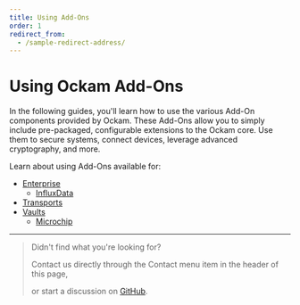 ```yaml
---
title: Using Add-Ons
order: 1
redirect_from:
  - /sample-redirect-address/
---
```


# Using Ockam Add-Ons

In the following guides, you'll learn how to use the various Add-On components provided by Ockam.
These Add-Ons allow you to simply include pre-packaged, configurable extensions to the Ockam core.
Use them to secure systems, connect devices, leverage advanced cryptography, and more.

Learn about using Add-Ons available for:

- [Enterprise](/learn/how-to-guides/using-add-ons/enterprise)
  - [InfluxData](/learn/how-to-guides/using-add-ons/enterprise/influxdb/telegraf-influxdb-with-ockamd/)
- [Transports](/learn/how-to-guides/using-add-ons/transports)
- [Vaults](/learn/how-to-guides/using-add-ons/vaults)
  - [Microchip](learn/how-to-guides/using-add-ons/vaults/microchip/)

---

> Didn't find what you're looking for?
>
> Contact us directly through the Contact menu item in the header of this page,
>
> or start a discussion on [GitHub](https://github.com/ockam-network/ockam/discussions).
